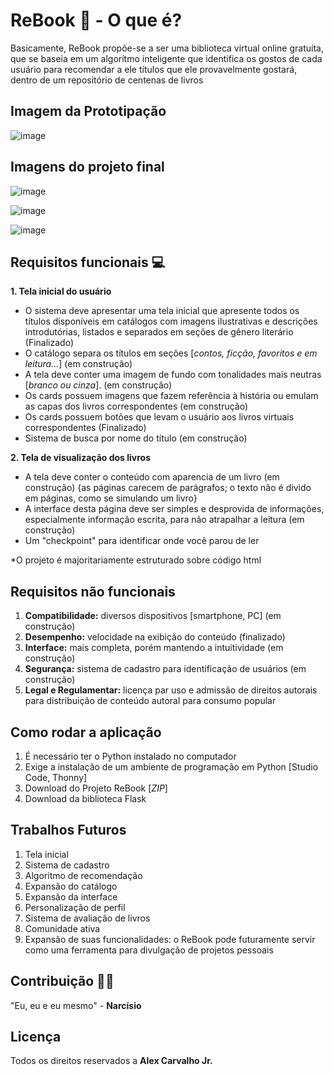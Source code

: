 # ReBook 📔 - O que é?
  Basicamente, ReBook propõe-se a ser uma biblioteca virtual online gratuíta, que se baseia em um algorítmo inteligente que identifica os gostos de cada usuário para recomendar a ele títulos que ele provavelmente gostará, dentro de um repositório de centenas de livros

## Imagem da Prototipação

![image](https://github.com/AlexCarvaJr/ReBook/assets/142109395/81c3130f-95b7-4982-addb-506c38fe239d)


## Imagens do projeto final

![image](https://github.com/AlexCarvaJr/ReBook/assets/142109395/7a24f2b2-1add-4263-906e-3f8c4f8aedaf)

![image](https://github.com/AlexCarvaJr/ReBook/assets/142109395/da724f09-3ab6-4293-9919-a48b7dfd28dc)

![image](https://github.com/AlexCarvaJr/ReBook/assets/142109395/220ac84c-a133-4719-a767-80ede0e1f7b5)


## Requisitos funcionais 💻

**1. Tela inicial do usuário**
- O sistema deve apresentar uma tela inicial que apresente todos os títulos disponíveis em catálogos com imagens ilustrativas e descrições introdutórias, listados e separados em seções de gênero literário (Finalizado)
- O catálogo separa os títulos em seções [*contos, ficção, favoritos e em leitura...*] (em construção)
- A tela deve conter uma imagem de fundo com tonalidades mais neutras [*branco ou cinza*]. (em construção)
- Os cards possuem imagens que fazem referência à história ou emulam as capas dos livros correspondentes (em construção)
- Os cards possuem botões que levam o usuário aos livros virtuais correspondentes (Finalizado)
- Sistema de busca por nome do título (em construção)

**2. Tela de visualização dos livros**

- A tela deve conter o conteúdo com aparencia de um livro (em construção)
{as páginas carecem de parágrafos; o texto não é divido em páginas, como se simulando um livro}
- A interface desta página deve ser simples e desprovida de informações, especialmente informação escrita, para não atrapalhar a leitura (em construção)
- Um "checkpoint" para identificar onde você parou de ler

*O projeto é majoritariamente estruturado sobre código html

## Requisitos não funcionais

1. **Compatibilidade:** diversos dispositivos [smartphone, PC] (em construção)
2. **Desempenho:** velocidade na exibição do conteúdo (finalizado) 
3. **Interface:** mais completa, porém mantendo a intuitividade (em construção)
4. **Segurança:** sistema de cadastro para identificação de usuários (em construção)
5. **Legal e Regulamentar:** licença par uso e admissão de direitos autorais para distribuição de conteúdo autoral para consumo popular

## Como rodar a aplicação

1. É necessário ter o Python instalado no computador
1. Exige a instalação de um ambiente de programação em Python [Studio Code, Thonny]
2. Download do Projeto ReBook [*ZIP*]
3. Download da biblioteca Flask 

## Trabalhos Futuros 

1. Tela inicial
2. Sistema de cadastro
3. Algoritmo de recomendação
4. Expansão do catálogo
5. Expansão da interface
6. Personalização de perfil
7. Sistema de avaliação de livros
8. Comunidade ativa
9. Expansão de suas funcionalidades: o ReBook pode futuramente servir como uma ferramenta para divulgação de projetos pessoais
   
## Contribuição 🤷‍♂️

"Eu, eu e eu mesmo" - **Narcísio**

## Licença 

Todos os direitos reservados a **Alex Carvalho Jr.**
